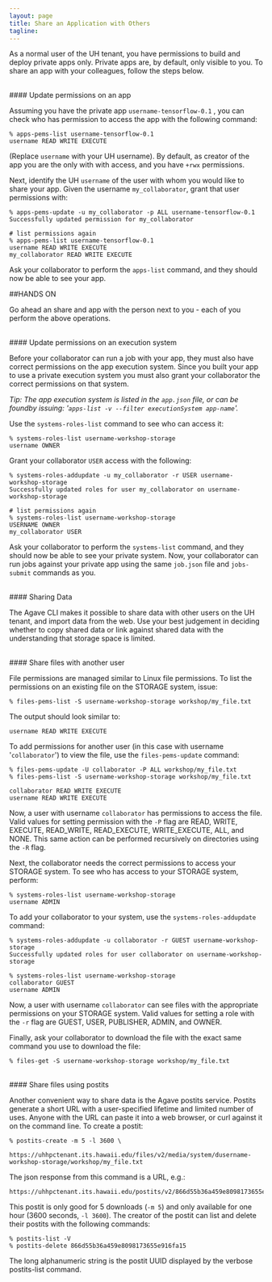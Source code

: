 ```yaml
---
layout: page
title: Share an Application with Others
tagline:
---
```


As a normal user of the UH tenant, you have permissions to build and deploy
private apps only. Private apps are, by default, only visible to you. To share
an app with your colleagues, follow the steps below.


<br>
#### Update permissions on an app

Assuming you have the private app `username-tensorflow-0.1` , you can check who has
permission to access the app with the following command:
```
% apps-pems-list username-tensorflow-0.1
username READ WRITE EXECUTE
```

(Replace `username` with your UH username). By default, as creator of the app
you are the only with with access, and you have `+rwx` permissions.

Next, identify the UH `username` of the user with whom you would like to share
your app. Given the username `my_collaborator`, grant that user permissions with:
```
% apps-pems-update -u my_collaborator -p ALL username-tensorflow-0.1
Successfully updated permission for my_collaborator

# list permissions again
% apps-pems-list username-tensorflow-0.1
username READ WRITE EXECUTE
my_collaborator READ WRITE EXECUTE
```

Ask your collaborator to perform the `apps-list` command, and they should now
be able to see your app.

##HANDS ON

Go ahead an share and app with the person next to you - each of you perform the above operations.


<br>
#### Update permissions on an execution system

Before your collaborator can run a job with your app, they must also have correct permissions on the app execution system. Since you built your app to use a private execution system you must also grant your collaborator the correct permissions on that system.

*Tip: The app execution system is listed in the `app.json` file, or can be foundby issuing: '`apps-list -v --filter executionSystem app-name`'.*

Use the `systems-roles-list` command to see who can access it:
```
% systems-roles-list username-workshop-storage
username OWNER
```

Grant your collaborator `USER` access with the following:
```
% systems-roles-addupdate -u my_collaborator -r USER username-workshop-storage
Successfully updated roles for user my_collaborator on username-workshop-storage

# list permissions again
% systems-roles-list username-workshop-storage
USERNAME OWNER
my_collaborator USER
```

Ask your collaborator to perform the `systems-list` command, and they should now
be able to see your private system. Now, your collaborator can run jobs against
your private app using the same `job.json` file and `jobs-submit` commands as you.

<br>
#### Sharing Data

The Agave CLI makes it possible to share data with other users on the UH
tenant, and import data from the web. Use your best judgement in deciding
whether to copy shared data or link against shared data with the understanding
that storage space is limited.


<br>
#### Share files with another user

File permissions are managed similar to Linux file permissions. To list the
permissions on an existing file on the STORAGE system, issue:
```
% files-pems-list -S username-workshop-storage workshop/my_file.txt
```

The output should look similar to:
```
username READ WRITE EXECUTE
```

To add permissions for another user (in this case with username '`collaborator`')
to view the file, use the `files-pems-update` command:
```
% files-pems-update -U collaborator -P ALL workshop/my_file.txt
% files-pems-list -S username-workshop-storage workshop/my_file.txt

collaborator READ WRITE EXECUTE
username READ WRITE EXECUTE
```

Now, a user with username `collaborator` has permissions to access the file.
Valid values for setting permission with the `-P` flag are READ, WRITE, EXECUTE,
READ_WRITE, READ_EXECUTE, WRITE_EXECUTE, ALL, and NONE. This same action can be
performed recursively on directories using the `-R` flag.

Next, the collaborator needs the correct permissions to access your STORAGE
system. To see who has access to your STORAGE system, perform:
```
% systems-roles-list username-workshop-storage
username ADMIN
```

To add your collaborator to your system, use the `systems-roles-addupdate` command:
```
% systems-roles-addupdate -u collaborator -r GUEST username-workshop-storage
Successfully updated roles for user collaborator on username-workshop-storage

% systems-roles-list username-workshop-storage
collaborator GUEST
username ADMIN
```

Now, a user with username `collaborator` can see files with the appropriate
permissions on your STORAGE system. Valid values for setting a role with the `-r`
flag are GUEST, USER, PUBLISHER, ADMIN, and OWNER.

Finally, ask your collaborator to download the file with the exact same command
you use to download the file:
```
% files-get -S username-workshop-storage workshop/my_file.txt
```
<br>
#### Share files using postits

Another convenient way to share data is the Agave postits service. Postits
generate a short URL with a user-specified lifetime and limited number of uses.
Anyone with the URL can paste it into a web browser, or curl against it on the
command line. To create a postit:
```
% postits-create -m 5 -l 3600 \
    https://uhhpctenant.its.hawaii.edu/files/v2/media/system/dusername-workshop-storage/workshop/my_file.txt
```

The json response from this command is a URL, e.g.:

```
https://uhhpctenant.its.hawaii.edu/postits/v2/866d55b36a459e8098173655e916fa15
```

This postit is only good for 5 downloads (`-m 5`) and only available for one hour (3600 seconds, `-l 3600`). The creator of the postit can list and delete their postits with the following commands:

```
% postits-list -V
% postits-delete 866d55b36a459e8098173655e916fa15
```

The long alphanumeric string is the postit UUID displayed by the verbose postits-list command.

<br>
